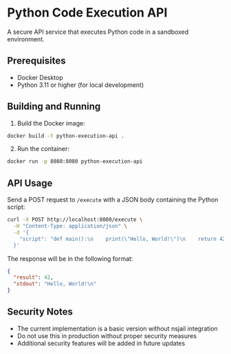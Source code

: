 # Python Code Execution API

A secure API service that executes Python code in a sandboxed environment.

## Prerequisites

- Docker Desktop
- Python 3.11 or higher (for local development)

## Building and Running

1. Build the Docker image:
```bash
docker build -t python-execution-api .
```

2. Run the container:
```bash
docker run -p 8080:8080 python-execution-api
```

## API Usage

Send a POST request to `/execute` with a JSON body containing the Python script:

```bash
curl -X POST http://localhost:8080/execute \
  -H "Content-Type: application/json" \
  -d '{
    "script": "def main():\n    print(\"Hello, World!\")\n    return 42"
  }'
```

The response will be in the following format:
```json
{
  "result": 42,
  "stdout": "Hello, World!\n"
}
```

## Security Notes

- The current implementation is a basic version without nsjail integration
- Do not use this in production without proper security measures
- Additional security features will be added in future updates 
